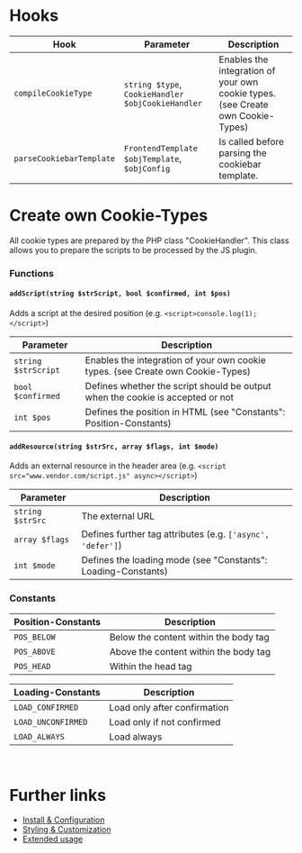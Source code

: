 # Hooks
Hook | Parameter | Description
---------- | ----------- | -----------
`compileCookieType` | `string $type`, `CookieHandler $objCookieHandler` | Enables the integration of your own cookie types. (see Create own Cookie-Types)
`parseCookiebarTemplate` | `FrontendTemplate $objTemplate`, `$objConfig` | Is called before parsing the cookiebar template.

# Create own Cookie-Types
All cookie types are prepared by the PHP class "CookieHandler". This class allows you to prepare the scripts to be processed by the JS plugin.

### Functions

#### `addScript(string $strScript, bool $confirmed, int $pos)`
Adds a script at the desired position (e.g. `<script>console.log(1);</script>`)

Parameter | Description
---------- | -----------
`string $strScript` | Enables the integration of your own cookie types. (see Create own Cookie-Types)
`bool $confirmed` | Defines whether the script should be output when the cookie is accepted or not
`int $pos` | Defines the position in HTML (see "Constants": Position-Constants)

#### `addResource(string $strSrc, array $flags, int $mode)`
Adds an external resource in the header area (e.g. `<script src="www.vendor.com/script.js" async></script>`)

Parameter | Description
---------- | -----------
`string $strSrc` | The external URL
`array $flags` | Defines further tag attributes (e.g. `['async', 'defer']`)
`int $mode` | Defines the loading mode (see "Constants": Loading-Constants)

### Constants
Position-Constants | Description
---------- | -----------
`POS_BELOW` | Below the content within the body tag
`POS_ABOVE` | Above the content within the body tag
`POS_HEAD` | Within the head tag

Loading-Constants | Description
---------- | -----------
`LOAD_CONFIRMED` | Load only after confirmation
`LOAD_UNCONFIRMED` | Load only if not confirmed
`LOAD_ALWAYS` | Load always

<br/>

# Further links
- [Install & Configuration](docs/CONFIGURATION.md)
- [Styling & Customization](docs/CUSTOMIZATION.md)
- [Extended usage](docs/EXTENDED_USAGE.md)
